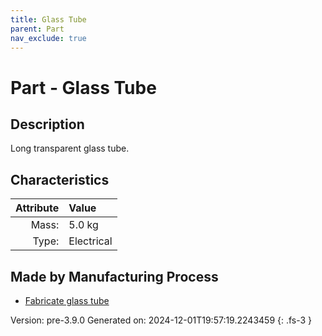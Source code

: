 ```yaml
---
title: Glass Tube
parent: Part
nav_exclude: true
---
```

# Part - Glass Tube

## Description
Long transparent glass tube.

## Characteristics

| Attribute      | Value |
|--------:|:------|
|Mass:|5.0 kg|
|Type:|Electrical|

## Made by Manufacturing Process

- [Fabricate glass tube](../process/fabricate-glass-tube.html)



Version: pre-3.9.0 Generated on: 2024-12-01T19:57:19.2243459
{: .fs-3 }

